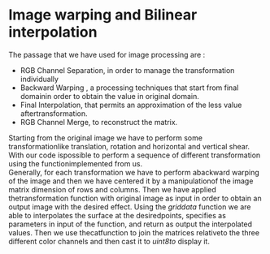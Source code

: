 # Image warping and Bilinear interpolation

The passage that we have used for image processing are :

* RGB Channel Separation, in order to manage the transformation individually
* Backward Warping , a processing techniques that start from final domainin order to obtain the value in original domain.
* Final Interpolation, that permits an approximation of the less value aftertransformation.
* RGB Channel Merge, to reconstruct the matrix. 

Starting from the original image we have to perform some transformationlike translation,  rotation and horizontal and vertical shear.  With our code ispossible  to  perform  a  sequence  of  different  transformation  using  the  functionimplemented from us.  
Generally, for each transformation we have to perform abackward warping of the image and then we have centered it by a manipulationof the image matrix dimension of rows and columns. Then we have applied thetransformation function with original image as input in order to obtain an output image with the desired effect. Using the <em>griddata</em> function we are able to interpolates the surface at the desiredpoints, specifies as parameters in input of the function, and return as output the interpolated values.  Then we use thecatfunction to join the matrices relativeto the three different color channels and then cast it to <em>uint8to</em> display it.
